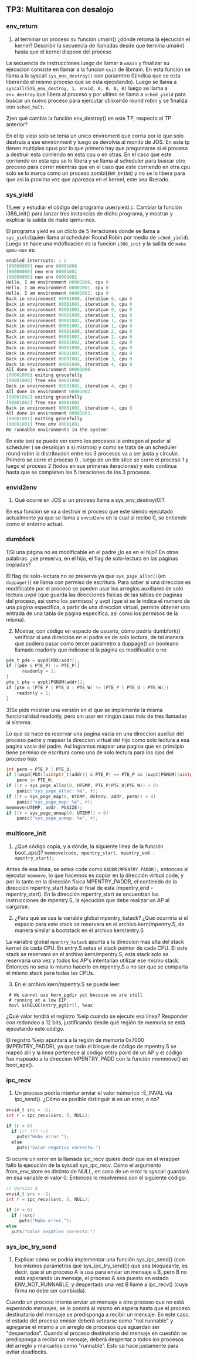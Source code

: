 ## TP3: Multitarea con desalojo

### env_return

1) al terminar un proceso su función umain() ¿dónde retoma la ejecución el kernel? Describir la secuencia de llamadas desde que termina umain() hasta que el 
kernel dispone del proceso

La secuencia de instrucciones luego de llamar a `umain` y finalizar su ejecucion consiste en llamar a la funcion `exit` de libmain. En esta funcion se llama a la
syscall `sys_env_destroy()` con paraemtro 0(indica que se esta liberando el mismo proceso que se esta ejecutando). Luego se llama a 
`syscall(SYS_env_destroy, 1, envid, 0, 0, 0, 0)` luego se llama a `env_destroy` que libera al proceso y por ultimo se llama a `sched_yield` para buscar un nuevo proceso para ejercutar utilixando round robin y se finaliza con `sched_halt`.

2)en qué cambia la función env_destroy() en este TP, respecto al TP anterior?

En el tp viejo solo se tenia un unico enviroment que corria por lo que solo destruia a ese environment y luego se devolvia al monito de JOS. En este tp tienen multiples cpus por lo que primero hay que preguntarse si el proceso a destruir esta corriendo en esta cpu o en otras. En el caso que este corriendo en esta cpu se lo libera y se llama al scheduler para buscar otro proceso para correr mientras que en el caso que este corriendo en otra cpu solo se lo marca como un proceso zombi(`ENV_DYING`) y no se lo libera para que asi la proxima vez que aparezca en el kernel, este sea liberado.  

### sys_yield
1)Leer y estudiar el código del programa user/yield.c. Cambiar la función i386_init() para lanzar tres instancias de dicho programa, y mostrar y explicar la salida de make qemu-nox.

El programa yield es un cliclo de 5 iteraciones donde se llama a `sys_yield`(quien llama al scheduler Round Robin por medio de `sched_yield`). 
Luego se hace una mdoficacion es la funcion `i386_init` y la salida de `make qemu-nox` es: 

```C SMP: CPU 0 found 1 CPU(s)
enabled interrupts: 1 2
[00000000] new env 00001000
[00000000] new env 00001001
[00000000] new env 00001002
Hello, I am environment 00001000, cpu 0
Hello, I am environment 00001001, cpu 0
Hello, I am environment 00001002, cpu 0
Back in environment 00001000, iteration 0, cpu 0
Back in environment 00001001, iteration 0, cpu 0
Back in environment 00001002, iteration 0, cpu 0
Back in environment 00001000, iteration 1, cpu 0
Back in environment 00001001, iteration 1, cpu 0
Back in environment 00001002, iteration 1, cpu 0
Back in environment 00001000, iteration 2, cpu 0
Back in environment 00001001, iteration 2, cpu 0
Back in environment 00001002, iteration 2, cpu 0
Back in environment 00001000, iteration 3, cpu 0
Back in environment 00001001, iteration 3, cpu 0
Back in environment 00001002, iteration 3, cpu 0
Back in environment 00001000, iteration 4, cpu 0
All done in environment 00001000.
[00001000] exiting gracefully
[00001000] free env 00001000
Back in environment 00001002, iteration 4, cpu 0
All done in environment 00001002.
[00001002] exiting gracefully
[00001002] free env 00001002
Back in environment 00001001, iteration 4, cpu 0
All done in environment 00001001.
[00001001] exiting gracefully
[00001001] free env 00001001
No runnable environments in the system!
```
En este test se puede ver como los procesos le entregan el poder al scheduler ( se desalojan a si mismos) y como se trata de un scheduler round robin la distribucion entre los 3 procesos va a ser justa y circular. Primero se corre el proceso 0  , luego de un tile slice se corre el proceso 1 y luego el proceso 2 (todos en sus primeras iteraciones) y esto continua hasta que se completen las 5 iteraciones de los 3 procesos.


### envid2env

1) Qué ocurre en JOS si un proceso llama a sys_env_destroy(0)?.

En esa funcion se va a destruir el proceso que este siendo ejecutado actualmente ya que se llama a `envid2env` en la cual si recibe 0, se entiende como el entorno actual.

### dumbfork

1)Si una página no es modificable en el padre ¿lo es en el hijo? En otras palabras: ¿se preserva, en el hijo, el flag de solo-lectura en las páginas copiadas?

El flag de solo-lectura no se preserva ya que `sys_page_alloc()`(en `duppage()`) se llama con permiso de escritura.  Para saber si una direccion es modificable por el proceso se pueden usar los arreglos auxiliares de solo lectura uvpd (que guarda las direcciones fisicas de las tablas de paginas del proceso, asi como los permisos) y uvpt (que si se le indica el numero de una pagina especifica, a partir de una direccion virtual, permite obtener una entrada de una tabla de pagina especifica, asi como los permisos de la misma). 

2) Mostrar, con código en espacio de usuario, cómo podría dumbfork() verificar si una dirección en el padre es de solo lectura, de tal manera que pudiera pasar como tercer parámetro a duppage() un booleano llamado readonly que indicase si la página es modificable o no

```C
pde_t pde = uvpd[PDX(addr)];
if ((pde & PTE_P) != PTE_P){
	  readonly = 1;
}
pte_t pte = uvpt[PGNUM(addr)];
if (pte & (PTE_P | PTE_U | PTE_W) != (PTE_P | PTE_U | PTE_W)){
    readonly = 1;
} 
```
3)Se pide mostrar una versión en el que se implemente la misma funcionalidad readonly, pero sin usar en ningún caso más de tres llamadas al sistema.

Lo que se hace es reservar una pagina vacia en una direccion auxiliar del proceso padre y mapear la direccion virtual del hijo como solo lectura a esa pagina vacia del padre. Asi logramos mapear una pagina que en principio tiene permiso de escritura como una de solo lectura para los ojos del proceso hijo: 

```C
int perm = PTE_P | PTE_U;
if ((uvpd[PDX((uintptr_t)addr)] & PTE_P) == PTE_P && (uvpt[PGNUM((uintptr_t)addr)] & (PTE_P | PTE_U | PTE_W)) == (PTE_P | PTE_U | PTE_W))
    perm |= PTE_W;
if ((r = sys_page_alloc(0, UTEMP, PTE_P|PTE_U|PTE_W)) < 0)
    panic("sys_page_alloc: %e", r);
if ((r = sys_page_map(0, UTEMP, dstenv, addr, perm)) < 0)
    panic("sys_page_map: %e", r);
memmove(UTEMP, addr, PGSIZE);
if ((r = sys_page_unmap(0, UTEMP)) < 0)
    panic("sys_page_unmap: %e", r);

```

### multicore_init

1. ¿Qué código copia, y a dónde, la siguiente línea de la función boot_aps()?
`memmove(code, mpentry_start, mpentry_end - mpentry_start);`

Antes de esa linea, se setea code como `KADDR(MPENTRY_PADDR);` entonces al ejecutar `memmove`, lo que hacemos es copiar en la dirección virtual code, y por lo tanto en la dirección física MPENTRY_PADDR, el contenido de la dirección mpentry_start hasta el final de esta (mpentry_end - mpentry_start). En la dirección mpentry_start se encuentran las instrucciones de mpentry.S, la ejecución que debe realizar un AP al cargarse.

2. ¿Para qué se usa la variable global mpentry_kstack? ¿Qué ocurriría si el espacio para este stack se reservara en el archivo kern/mpentry.S, de manera similar a bootstack en el archivo kern/entry.S

La variable global `mpentry_kstack` apunta a la direccion mas alta del stack kernel de cada CPU. En entry.S setea el stack pointer de cada CPU. Si este stack se reservara en el archivo kern/mpentry.S, esta stack solo se reservaría una vez y todos los AP's intentarían utilizar ese mismo stack. Entonces no sera lo mismo hacerlo en mpentry.S a no ser que se comparta el mismo stack para todas las CPUs.

3. En el archivo kern/mpentry.S se puede leer:
```
 # We cannot use kern_pgdir yet because we are still
 # running at a low EIP.
 movl $(RELOC(entry_pgdir)), %eax
```
¿Qué valor tendrá el registro %eip cuando se ejecute esa línea? Responder con redondeo a 12 bits, justificando desde qué región de memoria se está ejecutando este código.

El registro %eip apuntará a la región de memoria 0x7000 (MPENTRY_PADDR), ya que todo el bloque de código de mpentry.S se mapeó allí y la linea pertenece al código entry point de un AP y el código fue mapeado a la direccion MPENTRY_PADD con la función memmove() en boot_aps().

### ipc_recv

1. Un proceso podría intentar enviar el valor númerico -E_INVAL vía ipc_send(). ¿Cómo es posible distinguir si es un error, o no?
```C
envid_t src = -1;
int r = ipc_recv(&src, 0, NULL);

if (r < 0)
  if (/* ??? */)
    puts("Hubo error.");
  else
    puts("Valor negativo correcto.")
```

Si ocurre un error en la llamada ipc_recv quiere decir que en el wrapper falló la ejecución de la syscall sys_ipc_recv. Como el argumento from_env_store es distinto de NULL, en caso de un error la syscall guardará en esa variable el valor 0. Entonces lo resolvemos con el siguiente código:
```C
// Versión A
envid_t src = -1;
int r = ipc_recv(&src, 0, NULL);

if (r < 0)
  if (!src)
     puts("Hubo error.");
else
  puts("Valor negativo correcto.")
```

### sys_ipc_try_send

1. Explicar cómo se podría implementar una función sys_ipc_send() (con los mismos parámetros que sys_ipc_try_send()) que sea bloqueante, es decir, que si un proceso A la usa para enviar un mensaje a B, pero B no está esperando un mensaje, el proceso A sea puesto en estado ENV_NOT_RUNNABLE, y despertado una vez B llame a ipc_recv() (cuya firma no debe ser cambiada).

Cuando un proceso intenta enviar un mensaje a otro proceso que no está esperando mensajes, se lo pondrá al mismo en espera hasta que el proceso destinatario del mensaje se predisponga a recibir un mensaje. En este caso, el estado del proceso emisor deberá setearse como "not runnable" y agregarse el mismo a un arreglo de procesos que aguardan ser "despertados". Cuando el proceso destinatario del mensaje en cuestión se predisponga a recibir un mensaje, deberá despertar a todos los procesos del arreglo y marcarlos como "runnable". Esto se hace justamente para evitar deadlocks.
